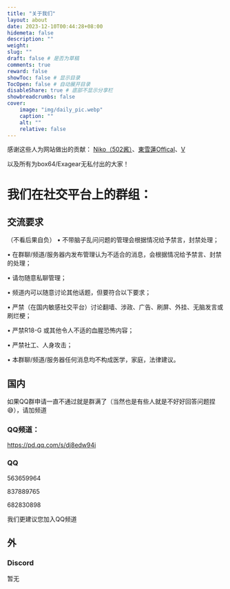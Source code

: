 ```yaml
---
title: "关于我们"
layout: about
date: 2023-12-10T00:44:28+08:00
hidemeta: false
description: ""
weight:
slug: ""
draft: false # 是否为草稿
comments: true
reward: false
showToc: false # 显示目录
TocOpen: false # 自动展开目录
disableShare: true # 底部不显示分享栏
showbreadcrumbs: false
cover:
    image: "img/daily_pic.webp"
    caption: ""
    alt: ""
    relative: false
---
```

感谢这些人为网站做出的贡献：
[Niko（502酱）](https://github.com/502BADGATEWAY-Official)、[東雪蓮Offical](https://space.bilibili.com/696475762)、[V](https://space.bilibili.com/1722765856)

以及所有为box64/Exagear无私付出的大家！

# 我们在社交平台上的群组：

## 交流要求
（不看后果自负）
• 不带脑子乱问问题的管理会根据情况给予禁言，封禁处理；

• 在群聊/频道/服务器内发布管理认为不适合的消息，会根据情况给予禁言、封禁的处理；

• 请勿随意私聊管理；

• 频道内可以随意讨论其他话题，但要符合以下要求；

• 严禁（在国内敏感社交平台）讨论翻墙、涉政、广告、刷屏、外挂、无脑发言或刷烂梗；

• 严禁R18-G 或其他令人不适的血腥恐怖内容；

• 严禁社工、人身攻击；

• 本群聊/频道/服务器任何消息均不构成医学，家庭，法律建议。


## 国内

如果QQ群申请一直不通过就是群满了（当然也是有些人就是不好好回答问题捏😅），请加频道
### QQ频道：
https://pd.qq.com/s/dj8edw94i

### QQ
563659964

837889765

682830898

我们更建议您加入QQ频道

## 外

### Discord
暂无